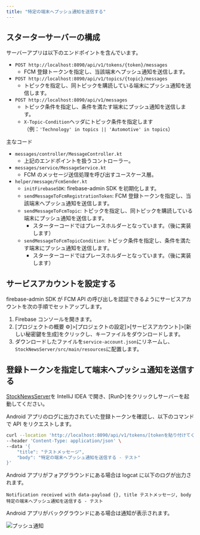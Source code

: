 ```yaml
---
title: "特定の端末へプッシュ通知を送信する"
---
```


## スターターサーバーの構成

サーバーアプリは以下のエンドポイントを含んでいます。

- `POST http://localhost:8090/api/v1/tokens/{token}/messages`
  - FCM 登録トークンを指定し、当該端末へプッシュ通知を送信します。
- `POST http://localhost:8090/api/v1/topics/{topic}/messages`
  - トピックを指定し、同トピックを購読している端末にプッシュ通知を送信します。
- `POST http://localhost:8090/api/v1/messages`
  - トピック条件を指定し、条件を満たす端末にプッシュ通知を送信します。
  - `X-Topic-Condition`ヘッダにトピック条件を指定します
    （例：`'Technology' in topics || 'Automotive' in topics`）

主なコード

- `messages/controller/MessageController.kt`
  - 上記のエンドポイントを扱うコントローラー。
- `messages/service/MessageService.kt`
  - FCM のメッセージ送信処理を呼び出すユースケース層。
- `helper/message/FcmSender.kt`
  - `initFirebaseSDK`: firebase-admin SDK を初期化します。
  - `sendMessageToFcmRegistrationToken`: FCM 登録トークンを指定し、当該端末へプッシュ通知を送信します。
  - `sendMessageToFcmTopic`: トピックを指定し、同トピックを購読している端末にプッシュ通知を送信します。
    - スターターコードではプレースホルダーとなっています。（後に実装します）
  - `sendMessageToFcmTopicCondition`: トピック条件を指定し、条件を満たす端末にプッシュ通知を送信します。
    - スターターコードではプレースホルダーとなっています。（後に実装します）

## サービスアカウントを設定する

firebase-admin SDK が FCM API の呼び出しを認証できるようにサービスアカウントを次の手順でセットアップします。

1. Firebase コンソールを開きます。
2. [プロジェクトの概要 ⚙]>[プロジェクトの設定]>[サービスアカウント]>[新しい秘密鍵を生成]をクリックし、キーファイルをダウンロードします。
3. ダウンロードしたファイルを`service-account.json`にリネームし、`StockNewsServer/src/main/resources`に配置します。

## 登録トークンを指定して端末へプッシュ通知を送信する

[StockNewsServer](https://github.com/CASL0/fcm-topics-codelab-kotlin/tree/main/StockNewsServer)を
IntelliJ IDEA で開き、[Run▷]をクリックしサーバーを起動してください。

Android アプリのログに出力されていた登録トークンを確認し、以下のコマンドで API をリクエストします。

```sh
curl --location 'http://localhost:8090/api/v1/tokens/[tokenを貼り付けてください]/messages' \
--header 'Content-Type: application/json' \
--data '{
    "title": "テストメッセージ",
    "body": "特定の端末へプッシュ通知を送信する - テスト"
}'
```

Android アプリがフォアグラウンドにある場合は logcat に以下のログが出力されます。

```text
Notification received with data-payload {}, title テストメッセージ, body 特定の端末へプッシュ通知を送信する - テスト
```

Android アプリがバックグラウンドにある場合は通知が表示されます。

![プッシュ通知](https://storage.googleapis.com/zenn-user-upload/8d96c9954fbc-20231209.png)
